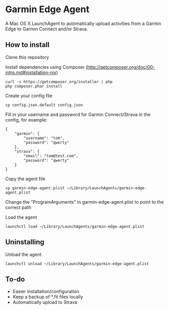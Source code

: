 Garmin Edge Agent
=================

A Mac OS X LaunchAgent to automatically upload activities from a Garmin Edge to Garmin Connect and/or Strava.

How to install
--------------

Clone this repository

Install dependencies using Composer (http://getcomposer.org/doc/00-intro.md#installation-nix)
    
    curl -s https://getcomposer.org/installer | php
    php composer.phar install

Create your config file
    
    cp config.json.default config.json

Fill in your username and password for Garmin Connect/Strava in the config, for example:

    {
        "garmin": {
            "username": "tom",
            "password": "qwerty"
        },
        "strava": {
            "email": "tom@test.com",
            "password": "qwerty"
        }
    }


Copy the agent file
    
    cp garmin-edge-agent.plist ~/Library/LaunchAgents/garmin-edge-agent.plist

Change the "ProgramArguments" in garmin-edge-agent.plist to point to the correct path

Load the agent
    
    launchctl load ~/Library/LaunchAgents/garmin-edge-agent.plist

Uninstalling
------------

Unload the agent

    launchctl unload ~/Library/LaunchAgents/garmin-edge-agent.plist

To-do
-----

* Easier installation/configuration
* Keep a backup of *.fit files locally
* Automatically upload to Strava
